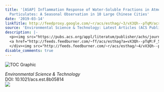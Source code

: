 ```yaml
---
title: '[ASAP] Inflammation Response of Water-Soluble Fractions in Atmospheric Fine
  Particulates: A Seasonal Observation in 10 Large Chinese Cities'
date: '2019-03-14'
linkTitle: http://feedproxy.google.com/~r/acs/esthag/~3/vX3Qh--pTqM/acs.est.8b05814
source: 'Environmental Science & Technology: Latest Articles (ACS Publications)'
description: |-
  <p><img src="https://pubs.acs.org/appl/literatum/publisher/achs/journals/content/esthag/0/esthag.ahead-of-print/acs.est.8b05814/20190313/images/medium/es-2018-05814c_0003.gif" alt="TOC Graphic"/></p><div><cite>Environmental Science & Technology</cite></div><div>DOI: 10.1021/acs.est.8b05814</div><div class="feedflare">
  <a href="http://feeds.feedburner.com/~ff/acs/esthag?a=vX3Qh--pTqM:F_5gjamyZHU:yIl2AUoC8zA"><img src="http://feeds.feedburner.com/~ff/acs/esthag?d=yIl2AUoC8zA" border="0"></img></a>
  </div><img src="http://feeds.feedburner.com/~r/acs/esthag/~4/vX3Qh--pTqM" height="1" width="1" ...
disable_comments: true
---
```

<p><img src="https://pubs.acs.org/appl/literatum/publisher/achs/journals/content/esthag/0/esthag.ahead-of-print/acs.est.8b05814/20190313/images/medium/es-2018-05814c_0003.gif" alt="TOC Graphic"/></p><div><cite>Environmental Science & Technology</cite></div><div>DOI: 10.1021/acs.est.8b05814</div><div class="feedflare">
<a href="http://feeds.feedburner.com/~ff/acs/esthag?a=vX3Qh--pTqM:F_5gjamyZHU:yIl2AUoC8zA"><img src="http://feeds.feedburner.com/~ff/acs/esthag?d=yIl2AUoC8zA" border="0"></img></a>
</div><img src="http://feeds.feedburner.com/~r/acs/esthag/~4/vX3Qh--pTqM" height="1" width="1" ...